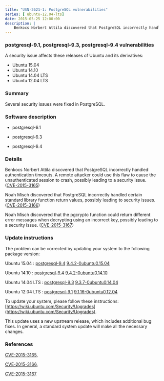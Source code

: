 ```yaml
---
title: "USN-2621-1: PostgreSQL vulnerabilities"
series: [ ubuntu-12.04-lts]
date: 2015-05-25 12:00:00
description: |
    Benkocs Norbert Attila discovered that PostgreSQL incorrectly handled authentication timeouts. A remote attacker could use this flaw to cause the unauthenticated session to crash, possibly leading to a security issue. ([CVE-2015-3165](http://people.ubuntu.com/~ubuntu-security/cve/CVE-2015-3165))
--- 
```

 
 


### postgresql-9.1, postgresql-9.3, postgresql-9.4 vulnerabilities

A security issue affects these releases of Ubuntu and its derivatives:

* Ubuntu 15.04
* Ubuntu 14.10
* Ubuntu 14.04 LTS
* Ubuntu 12.04 LTS

### Summary

Several security issues were fixed in PostgreSQL. 

### Software description

* postgresql-9.1 

* postgresql-9.3 

* postgresql-9.4 

### Details

Benkocs Norbert Attila discovered that PostgreSQL incorrectly handled authentication timeouts. A remote attacker could use this flaw to cause the unauthenticated session to crash, possibly leading to a security issue. ([CVE-2015-3165](http://people.ubuntu.com/~ubuntu-security/cve/CVE-2015-3165))

Noah Misch discovered that PostgreSQL incorrectly handled certain standard library function return values, possibly leading to security issues. ([CVE-2015-3166](http://people.ubuntu.com/~ubuntu-security/cve/CVE-2015-3166))

Noah Misch discovered that the pgcrypto function could return different error messages when decrypting using an incorrect key, possibly leading to a security issue. ([CVE-2015-3167](http://people.ubuntu.com/~ubuntu-security/cve/CVE-2015-3167)) 

### Update instructions

The problem can be corrected by updating your system to the following package version:

Ubuntu 15.04
 : [postgresql-9.4](https://launchpad.net/ubuntu/+source/postgresql-9.4) <span> [9.4.2-0ubuntu0.15.04](https://launchpad.net/ubuntu/+source/postgresql-9.4/9.4.2-0ubuntu0.15.04) </span> 

Ubuntu 14.10
 : [postgresql-9.4](https://launchpad.net/ubuntu/+source/postgresql-9.4) <span> [9.4.2-0ubuntu0.14.10](https://launchpad.net/ubuntu/+source/postgresql-9.4/9.4.2-0ubuntu0.14.10) </span> 

Ubuntu 14.04 LTS
 : [postgresql-9.3](https://launchpad.net/ubuntu/+source/postgresql-9.3) <span> [9.3.7-0ubuntu0.14.04](https://launchpad.net/ubuntu/+source/postgresql-9.3/9.3.7-0ubuntu0.14.04) </span> 

Ubuntu 12.04 LTS
 : [postgresql-9.1](https://launchpad.net/ubuntu/+source/postgresql-9.1) <span> [9.1.16-0ubuntu0.12.04](https://launchpad.net/ubuntu/+source/postgresql-9.1/9.1.16-0ubuntu0.12.04) </span> 

To update your system, please follow these instructions: [https://wiki.ubuntu.com/Security/Upgrades](https://wiki.ubuntu.com/Security/Upgrades).

This update uses a new upstream release, which includes additional bug fixes. In general, a standard system update will make all the necessary changes. 

### References

 
 [CVE-2015-3165](http://people.ubuntu.com/~ubuntu-security/cve/CVE-2015-3165), 

 [CVE-2015-3166](http://people.ubuntu.com/~ubuntu-security/cve/CVE-2015-3166), 

 [CVE-2015-3167](http://people.ubuntu.com/~ubuntu-security/cve/CVE-2015-3167)
 


